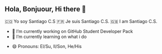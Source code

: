 ## Hola, Bonjuour, Hi there 👋

<!--
**Santiago-CS-ScS/Santiago-CS-ScS** is a ✨ _special_ ✨ repository because its `README.md` (this file) appears on your GitHub profile.
-->
<!-- Here are some ideas to get you started: -->
🇨🇴 Yo soy Santiago C.S
🇫🇷 Je suis Santiago C.S.
🇬🇧 I am Santiago C.S.

- 🔭 I’m currently working on GitHub Student Developer Pack
- 🌱 I’m currently learning on what i do
<!-- 👯 I’m looking to collaborate on ...
- 🤔 I’m looking for help with ...
- 💬 Ask me about ...
- 📫 How to reach me: ... -->
- 😄 Pronouns: El/Su, Il/Son, He/His
<!-- ⚡ Fun fact: ...
-->
